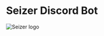 # Seizer Discord Bot
![Seizer logo](https://cdn.discordapp.com/avatars/1013130193923211314/ef1f25982d2ead7bb5f407d202f5239d.png)
